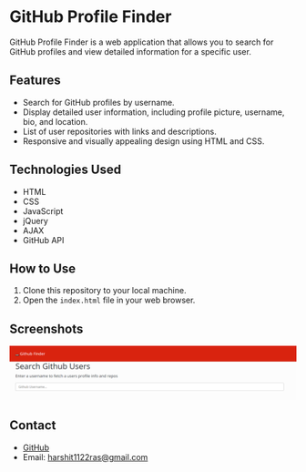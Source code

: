 # GitHub Profile Finder

GitHub Profile Finder is a web application that allows you to search for GitHub profiles and view detailed information for a specific user.

## Features

- Search for GitHub profiles by username.
- Display detailed user information, including profile picture, username, bio, and location.
- List of user repositories with links and descriptions.
- Responsive and visually appealing design using HTML and CSS.

## Technologies Used

- HTML
- CSS
- JavaScript
- jQuery
- AJAX
- GitHub API

## How to Use

1. Clone this repository to your local machine.
2. Open the `index.html` file in your web browser.

## Screenshots

![GitHub Profile Finder Screenshot](Screenshot.png)


## Contact

- [GitHub](https://github.com/codeRastogi)
- Email: harshit1122ras@gmail.com


